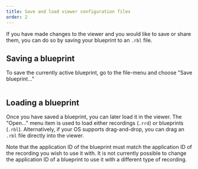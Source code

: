 ```yaml
---
title: Save and load viewer configuration files
order: 2
---
```


If you have made changes to the viewer and you would like to save or share them,
you can do so by saving your blueprint to an `.rbl` file.

## Saving a blueprint

To save the currently active blueprint, go to the file-menu and choose "Save blueprint…"

<picture>
  <img src="https://static.rerun.io/save_blueprint/85644e086ba9cf7fb81cb7ece55b38bef863c755/full.png" alt="">
</picture>

## Loading a blueprint

Once you have saved a blueprint, you can later load it in the viewer. The
"Open…" menu item is used to load either recordings (`.rrd`) or blueprints
(`.rbl`). Alternatively, if your OS supports drag-and-drop, you can drag an
`.rbl` file directly into the viewer.

Note that the application ID of the blueprint must match the application ID of
the recording you wish to use it with. It is not currently possible to change
the application ID of a blueprint to use it with a different type of recording.

